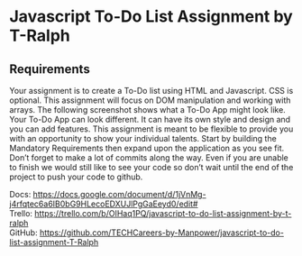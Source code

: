 # Javascript To-Do List Assignment by T-Ralph

## Requirements
Your assignment is to create a To-Do list using HTML and Javascript. CSS is optional. This assignment will focus on DOM manipulation and working with arrays. The following screenshot shows what a To-Do App might look like. Your To-Do App can look different. It can have its own style and design and you can add features. This assignment is meant to be flexible to provide you with an opportunity to show your individual talents. Start by building the Mandatory Requirements then expand upon the application as you see fit. Don’t forget to make a lot of commits along the way. Even if you are unable to finish we would still like to see your code so don’t wait until the end of the project to push your code to github.

Docs: https://docs.google.com/document/d/1jVnMg-j4rfqtec6a6IB0bG9HLecoEDXUJlPgGaEeyd0/edit# <br>
Trello: https://trello.com/b/OIHaq1PQ/javascript-to-do-list-assignment-by-t-ralph <br>
GitHub: https://github.com/TECHCareers-by-Manpower/javascript-to-do-list-assignment-T-Ralph <br>